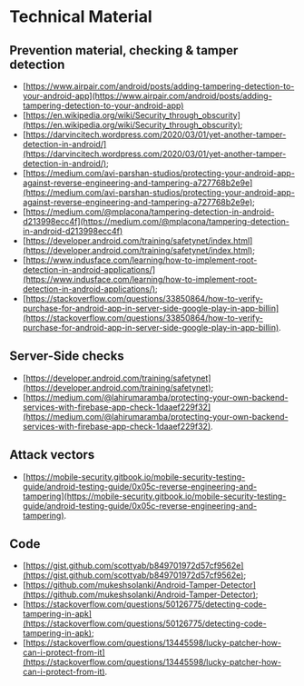 # Technical Material

## Prevention material, checking & tamper detection
- [https://www.airpair.com/android/posts/adding-tampering-detection-to-your-android-app](https://www.airpair.com/android/posts/adding-tampering-detection-to-your-android-app)
- [https://en.wikipedia.org/wiki/Security_through_obscurity](https://en.wikipedia.org/wiki/Security_through_obscurity);
- [https://darvincitech.wordpress.com/2020/03/01/yet-another-tamper-detection-in-android/](https://darvincitech.wordpress.com/2020/03/01/yet-another-tamper-detection-in-android/);
- [https://medium.com/avi-parshan-studios/protecting-your-android-app-against-reverse-engineering-and-tampering-a727768b2e9e](https://medium.com/avi-parshan-studios/protecting-your-android-app-against-reverse-engineering-and-tampering-a727768b2e9e);
- [https://medium.com/@mplacona/tampering-detection-in-android-d213998ecc4f](https://medium.com/@mplacona/tampering-detection-in-android-d213998ecc4f)
- [https://developer.android.com/training/safetynet/index.html](https://developer.android.com/training/safetynet/index.html);
- [https://www.indusface.com/learning/how-to-implement-root-detection-in-android-applications/](https://www.indusface.com/learning/how-to-implement-root-detection-in-android-applications/);
- [https://stackoverflow.com/questions/33850864/how-to-verify-purchase-for-android-app-in-server-side-google-play-in-app-billin](https://stackoverflow.com/questions/33850864/how-to-verify-purchase-for-android-app-in-server-side-google-play-in-app-billin).

## Server-Side checks

- [https://developer.android.com/training/safetynet](https://developer.android.com/training/safetynet);
- [https://medium.com/@lahirumaramba/protecting-your-own-backend-services-with-firebase-app-check-1daaef229f32](https://medium.com/@lahirumaramba/protecting-your-own-backend-services-with-firebase-app-check-1daaef229f32).

## Attack vectors

- [https://mobile-security.gitbook.io/mobile-security-testing-guide/android-testing-guide/0x05c-reverse-engineering-and-tampering](https://mobile-security.gitbook.io/mobile-security-testing-guide/android-testing-guide/0x05c-reverse-engineering-and-tampering).

## Code

- [https://gist.github.com/scottyab/b849701972d57cf9562e](https://gist.github.com/scottyab/b849701972d57cf9562e);
- [https://github.com/mukeshsolanki/Android-Tamper-Detector](https://github.com/mukeshsolanki/Android-Tamper-Detector);
- [https://stackoverflow.com/questions/50126775/detecting-code-tampering-in-apk](https://stackoverflow.com/questions/50126775/detecting-code-tampering-in-apk);
- [https://stackoverflow.com/questions/13445598/lucky-patcher-how-can-i-protect-from-it](https://stackoverflow.com/questions/13445598/lucky-patcher-how-can-i-protect-from-it).